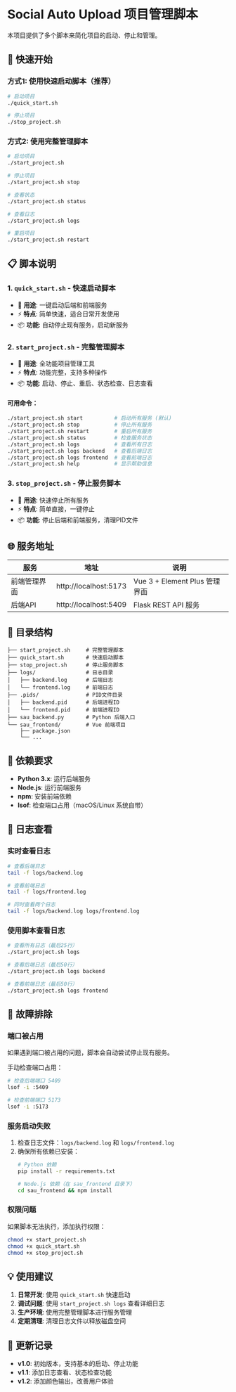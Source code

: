 # Social Auto Upload 项目管理脚本

本项目提供了多个脚本来简化项目的启动、停止和管理。

## 🚀 快速开始

### 方式1: 使用快速启动脚本（推荐）
```bash
# 启动项目
./quick_start.sh

# 停止项目
./stop_project.sh
```

### 方式2: 使用完整管理脚本
```bash
# 启动项目
./start_project.sh

# 停止项目
./start_project.sh stop

# 查看状态
./start_project.sh status

# 查看日志
./start_project.sh logs

# 重启项目
./start_project.sh restart
```

## 📋 脚本说明

### 1. `quick_start.sh` - 快速启动脚本
- 🎯 **用途**: 一键启动后端和前端服务
- ⚡ **特点**: 简单快速，适合日常开发使用
- 📦 **功能**: 自动停止现有服务，启动新服务

### 2. `start_project.sh` - 完整管理脚本
- 🎯 **用途**: 全功能项目管理工具
- ⚡ **特点**: 功能完整，支持多种操作
- 📦 **功能**: 启动、停止、重启、状态检查、日志查看

#### 可用命令：
```bash
./start_project.sh start          # 启动所有服务 (默认)
./start_project.sh stop           # 停止所有服务
./start_project.sh restart        # 重启所有服务
./start_project.sh status         # 检查服务状态
./start_project.sh logs           # 查看所有日志
./start_project.sh logs backend   # 查看后端日志
./start_project.sh logs frontend  # 查看前端日志
./start_project.sh help           # 显示帮助信息
```

### 3. `stop_project.sh` - 停止服务脚本
- 🎯 **用途**: 快速停止所有服务
- ⚡ **特点**: 简单直接，一键停止
- 📦 **功能**: 停止后端和前端服务，清理PID文件

## 🌐 服务地址

| 服务 | 地址 | 说明 |
|------|------|------|
| 前端管理界面 | http://localhost:5173 | Vue 3 + Element Plus 管理界面 |
| 后端API | http://localhost:5409 | Flask REST API 服务 |

## 📁 目录结构

```
├── start_project.sh     # 完整管理脚本
├── quick_start.sh       # 快速启动脚本
├── stop_project.sh      # 停止服务脚本
├── logs/                # 日志目录
│   ├── backend.log      # 后端日志
│   └── frontend.log     # 前端日志
├── .pids/               # PID文件目录
│   ├── backend.pid      # 后端进程ID
│   └── frontend.pid     # 前端进程ID
├── sau_backend.py       # Python 后端入口
└── sau_frontend/        # Vue 前端项目
    ├── package.json
    └── ...
```

## 🔧 依赖要求

- **Python 3.x**: 运行后端服务
- **Node.js**: 运行前端服务
- **npm**: 安装前端依赖
- **lsof**: 检查端口占用（macOS/Linux 系统自带）

## 📝 日志查看

### 实时查看日志
```bash
# 查看后端日志
tail -f logs/backend.log

# 查看前端日志
tail -f logs/frontend.log

# 同时查看两个日志
tail -f logs/backend.log logs/frontend.log
```

### 使用脚本查看日志
```bash
# 查看所有日志（最后25行）
./start_project.sh logs

# 查看后端日志（最后50行）
./start_project.sh logs backend

# 查看前端日志（最后50行）
./start_project.sh logs frontend
```

## 🚨 故障排除

### 端口被占用
如果遇到端口被占用的问题，脚本会自动尝试停止现有服务。

手动检查端口占用：
```bash
# 检查后端端口 5409
lsof -i :5409

# 检查前端端口 5173
lsof -i :5173
```

### 服务启动失败
1. 检查日志文件：`logs/backend.log` 和 `logs/frontend.log`
2. 确保所有依赖已安装：
   ```bash
   # Python 依赖
   pip install -r requirements.txt
   
   # Node.js 依赖（在 sau_frontend 目录下）
   cd sau_frontend && npm install
   ```

### 权限问题
如果脚本无法执行，添加执行权限：
```bash
chmod +x start_project.sh
chmod +x quick_start.sh
chmod +x stop_project.sh
```

## 💡 使用建议

1. **日常开发**: 使用 `quick_start.sh` 快速启动
2. **调试问题**: 使用 `start_project.sh logs` 查看详细日志
3. **生产环境**: 使用完整管理脚本进行服务管理
4. **定期清理**: 清理日志文件以释放磁盘空间

## 🔄 更新记录

- **v1.0**: 初始版本，支持基本的启动、停止功能
- **v1.1**: 添加日志查看、状态检查功能
- **v1.2**: 添加颜色输出，改善用户体验 